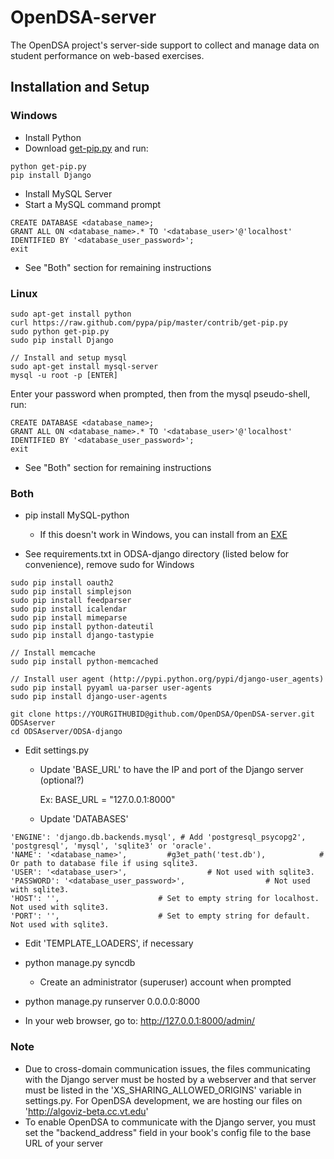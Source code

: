 # OpenDSA-server

The OpenDSA project's server-side support to collect and manage data on student performance on web-based exercises.

## Installation and Setup

### Windows
- Install Python
- Download [get-pip.py](https://raw.github.com/pypa/pip/master/contrib/get-pip.py) and run:

```
python get-pip.py
pip install Django
```

- Install MySQL Server
- Start a MySQL command prompt

```
CREATE DATABASE <database_name>;
GRANT ALL ON <database_name>.* TO '<database_user>'@'localhost' IDENTIFIED BY '<database_user_password>';
exit
```

- See "Both" section for remaining instructions


### Linux
```
sudo apt-get install python
curl https://raw.github.com/pypa/pip/master/contrib/get-pip.py
sudo python get-pip.py
sudo pip install Django

// Install and setup mysql
sudo apt-get install mysql-server
mysql -u root -p [ENTER]
```

Enter your password when prompted, then from the mysql pseudo-shell, run:

```
CREATE DATABASE <database_name>;
GRANT ALL ON <database_name>.* TO '<database_user>'@'localhost' IDENTIFIED BY '<database_user_password>';
exit
```

- See "Both" section for remaining instructions

### Both
- pip install MySQL-python
  - If this doesn't work in Windows, you can install from an [EXE](https://code.google.com/p/soemin/downloads/detail?name=MySQL-python-1.2.3.win32-py2.7.exe)

- See requirements.txt in ODSA-django directory (listed below for convenience), remove sudo for Windows

```
sudo pip install oauth2
sudo pip install simplejson
sudo pip install feedparser
sudo pip install icalendar
sudo pip install mimeparse
sudo pip install python-dateutil
sudo pip install django-tastypie

// Install memcache
sudo pip install python-memcached

// Install user agent (http://pypi.python.org/pypi/django-user_agents)
sudo pip install pyyaml ua-parser user-agents
sudo pip install django-user-agents

git clone https://YOURGITHUBID@github.com/OpenDSA/OpenDSA-server.git ODSAserver
cd ODSAserver/ODSA-django
```

- Edit settings.py
  - Update 'BASE_URL' to have the IP and port of the Django server (optional?)

    Ex: BASE_URL = "127.0.0.1:8000"

  - Update 'DATABASES'
```
'ENGINE': 'django.db.backends.mysql', # Add 'postgresql_psycopg2', 'postgresql', 'mysql', 'sqlite3' or 'oracle'.
'NAME': '<database_name>',         #g3et_path('test.db'),            # Or path to database file if using sqlite3.
'USER': '<database_user>',                  # Not used with sqlite3.
'PASSWORD': '<database_user_password>',                  # Not used with sqlite3.
'HOST': '',                      # Set to empty string for localhost. Not used with sqlite3.
'PORT': '',                      # Set to empty string for default. Not used with sqlite3.
```

  - Edit 'TEMPLATE_LOADERS', if necessary


- python manage.py syncdb
  - Create an administrator (superuser) account when prompted

- python manage.py runserver 0.0.0.0:8000
- In your web browser, go to: http://127.0.0.1:8000/admin/

### Note
  - Due to cross-domain communication issues, the files communicating with the Django server must be hosted by a webserver and that server must be listed in the 'XS_SHARING_ALLOWED_ORIGINS' variable in settings.py.  For OpenDSA development, we are hosting our files on 'http://algoviz-beta.cc.vt.edu'
  - To enable OpenDSA to communicate with the Django server, you must set the "backend_address" field in your book's config file to the base URL of your server
